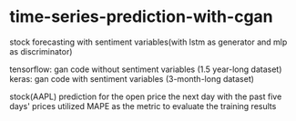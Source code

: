 # time-series-prediction-with-cgan
stock forecasting with sentiment variables(with lstm as generator and mlp as discriminator)

tensorflow: gan code without sentiment variables (1.5 year-long dataset)
keras: gan code with sentiment variables (3-month-long dataset)

stock(AAPL) prediction for the open price the next day with the past five days' prices
utilized MAPE as the metric to evaluate the training results